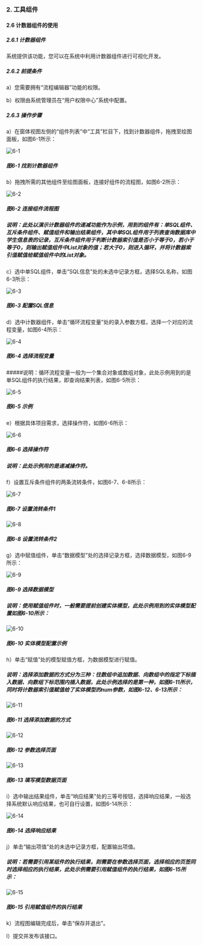 ### 2. 工具组件

#### 2.6 计数器组件的使用

##### 2.6.1 计数器组件

系统提供该功能，您可以在系统中利用计数器组件进行可视化开发。

##### 2.6.2 前提条件

a）您需要拥有“流程编辑器”功能的权限。

b）权限由系统管理员在“用户权限中心”系统中配置。

##### 2.6.3 操作步骤

a）在窗体视图左侧的“组件列表”中“工具”栏目下，找到计数器组件，拖拽至绘图面板，如图6-1所示：

![6-1](https://www.feisuanyz.com/fsimage/zc-image/cz_22_1_8_1.png)

##### 图6-1 找到计数器组件

b）拖拽所需的其他组件至绘图面板，连接好组件的流程图，如图6-2所示：

![6-2](https://www.feisuanyz.com/fsimage/zc-image/cz_22_1_8_2.png)

##### 图6-2 连接组件流程图

##### 说明：此处以演示计数器组件的递减功能作为示例，用到的组件有：单SQL组件、互斥条件组件、赋值组件和输出结果组件，其中单SQL组件用于列表查询数据库中学生信息表的记录，互斥条件组件用于判断计数器索引值是否小于等于0，若小于等于0，则输出赋值组件中List对象的值；若大于0，则进入循环，并将计数器索引值赋值给赋值组件中的List对象。

c）选中单SQL组件，单击“SQL信息”处的未选中记录方框，选择SQL名称，如图6-3所示：

![6-3](https://www.feisuanyz.com/fsimage/zc-image/cz_22_1_8_3.png)

##### 图6-3 配置SQL信息

d）选中计数器组件，单击“循环流程变量”处的录入参数方框，选择一个对应的流程变量，如图6-4所示：

![6-4](https://www.feisuanyz.com/fsimage/zc-image/cz_22_1_8_4.png)

##### 图6-4 选择流程变量

#####说明：循环流程变量一般为一个集合对象或数组对象，此处示例用到的是单SQL组件的执行结果，即查询结果列表，如图6-5所示：

![6-5](https://www.feisuanyz.com/fsimage/zc-image/cz_22_1_8_5.png)

##### 图6-5 示例

e）根据具体项目需求，选择操作符，如图6-6所示：

![6-6](https://www.feisuanyz.com/fsimage/zc-image/cz_22_1_8_6.png)

##### 图6-6 选择操作符

##### 说明：此处示例用的是递减操作符。

f）设置互斥条件组件的两条流转条件，如图6-7、6-8所示：

![6-7](https://www.feisuanyz.com/fsimage/zc-image/cz_22_1_8_7.png)

##### 图6-7 设置流转条件1

![6-8](https://www.feisuanyz.com/fsimage/zc-image/cz_22_1_8_8.png)

##### 图6-8 设置流转条件2

g）选中赋值组件，单击“数据模型”处的选择记录方框，选择数据模型，如图6-9所示：

![6-9](https://www.feisuanyz.com/fsimage/zc-image/cz_22_1_8_9.png)

##### 图6-9 选择数据模型

##### 说明：使用赋值组件时，一般需要提前创建实体模型，此处示例用到的实体模型配置如图6-10所示：

![6-10](https://www.feisuanyz.com/fsimage/zc-image/cz_22_1_8_10.png)

##### 图6-10 实体模型配置示例

h）单击“赋值”处的模型赋值方框，为数据模型进行赋值。

##### 说明：选择添加数据的方式分为三种：往数组中追加数据、向数组中的指定下标插入数据、向数组下标范围内插入数据，此处示例选择的是第一种，如图6-11所示，同时将计数器索引值赋值给了实体模型的num参数，如图6-12、6-13所示：

![6-11](https://www.feisuanyz.com/fsimage/zc-image/cz_22_1_8_11.png)

##### 图6-11 选择添加数据的方式

![6-12](https://www.feisuanyz.com/fsimage/zc-image/cz_22_1_8_13.png)

##### 图6-12 参数选择页面

![6-13](https://www.feisuanyz.com/fsimage/zc-image/cz_22_1_8_12.png)

##### 图6-13 填写模型数据页面

i）选中输出结果组件，单击“响应结果”处的三等号按钮，选择响应结果，一般选择系统默认响应结果，也可自行设置，如图6-14所示：

![6-14](https://www.feisuanyz.com/fsimage/zc-image/cz_22_1_8_14.png)

##### 图6-14 选择响应结果

j）单击“输出项值”处的未选中记录方框，配置输出项值。

##### 说明：若需要引用某组件的执行结果，则需要在参数选择页面，选择相应的页签同时选择相应的执行结果，此处示例需要引用赋值组件的执行结果，如图6-15所示：

![6-15](https://www.feisuanyz.com/fsimage/zc-image/cz_22_1_8_15.png)

##### 图6-15 引用赋值组件的执行结果

k）流程图编辑完成后，单击“保存并退出”。

l）提交并发布该接口。
